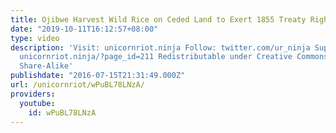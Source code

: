 ```yaml
---
title: Ojibwe Harvest Wild Rice on Ceded Land to Exert 1855 Treaty Rights
date: "2019-10-11T16:12:57+08:00"
type: video
description: 'Visit: unicornriot.ninja Follow: twitter.com/ur_ninja Support Our Work:
  unicornriot.ninja/?page_id=211 Redistributable under Creative Commons Non-Commercial
  Share-Alike'
publishdate: "2016-07-15T21:31:49.000Z"
url: /unicornriot/wPuBL78LNzA/
providers:
  youtube:
    id: wPuBL78LNzA
---
```

